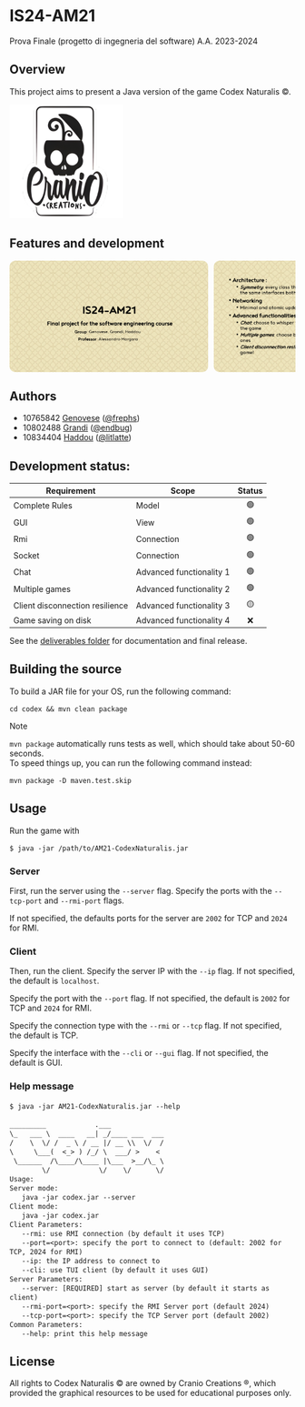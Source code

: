 # IS24-AM21
Prova Finale (progetto di ingegneria del software) A.A. 2023-2024

## Overview
 This project aims to present a Java version of the game Codex Naturalis ©. 

<img src="img/publisher.png" width="200px">
 
## Features and development
 <div style="display: flex; gap: 10px; scroll-snap-type: x mandatory; overflow-x: auto; scroll-padding: 50px 0 0 0;">
        <img style="border-radius: 10px" src="img/Presentation/Presentation-1.png" width="350px">
        <img style="border-radius: 10px" src="img/Presentation/Presentation-3.png" width="350px">
        <img style="border-radius: 10px" src="img/Presentation/Presentation-4.png" width="350px">
        <img style="border-radius: 10px" src="img/Presentation/Presentation-5.png" width="350px">
        <img style="border-radius: 10px" src="img/Presentation/Presentation-6.png" width="350px">
        <img style="border-radius: 10px" src="img/Presentation/Presentation-7.png" width="350px">  
</div>


## Authors
- 10765842 [Genovese](francesco1.genovese@mail.polimi.it) ([@frephs](https://github.com/frephs))
- 10802488 [Grandi](federico1.grandi@mail.polimi.it) ([@endbug](https://github.com/endbug))
- 10834404 [Haddou](hamza.haddou@mail.polimi.it) ([@litlatte](https://github.com/litlatte))


## Development status:

| Requirement                     | Scope                    | Status |
|---------------------------------|--------------------------|:------:|
| Complete Rules                  | Model                    |   🟢   |
| GUI                             | View                     |   🟢   |
| Rmi                             | Connection               |   🟢   |
| Socket                          | Connection               |   🟢   | 
| Chat                            | Advanced functionality 1 |   🟢   |
| Multiple games                  | Advanced functionality 2 |   🟢   |
| Client disconnection resilience | Advanced functionality 3 |   🟡   |
| Game saving on disk             | Advanced functionality 4 |   ❌    |

See the [deliverables folder](deliveries) for documentation and final release.

## Building the source

To build a JAR file for your OS, run the following command:

```
cd codex && mvn clean package
```

> [!NOTE]
> `mvn package` automatically runs tests as well, which should take about 50-60 seconds.  
>  To speed things up, you can run the following command instead:
> ```
> mvn package -D maven.test.skip
> ```

## Usage
Run the game with
```
$ java -jar /path/to/AM21-CodexNaturalis.jar
```
### Server
First, run the server using the `--server` flag. Specify the ports with the `--tcp-port` and `--rmi-port` flags.

If not specified, the defaults ports for the server are `2002` for TCP and `2024` for RMI.

### Client 
Then, run the client. Specify the server IP with the `--ip` flag. If not specified, the default is `localhost`. 

Specify the port with the `--port` flag. If not specified, the default is `2002` for TCP and `2024` for RMI.

Specify the connection type with the `--rmi` or `--tcp` flag. If not specified, the default is TCP.

Specify the interface with the `--cli` or `--gui` flag. If not specified, the default is GUI.


### Help message
```
$ java -jar AM21-CodexNaturalis.jar --help

_________            .___              
\_   ___ \  ____   __| _/____ ___  ___ 
/    \  \/ /  _ \ / __ |/ __ \\  \/  / 
\     \___(  <_> ) /_/ \  ___/ >    <  
 \______  /\____/\____ |\___  >__/\_ \ 
        \/            \/    \/      \/ 
Usage: 
Server mode: 
   java -jar codex.jar --server
Client mode: 
   java -jar codex.jar
Client Parameters: 
   --rmi: use RMI connection (by default it uses TCP)
   --port=<port>: specify the port to connect to (default: 2002 for TCP, 2024 for RMI)
   --ip: the IP address to connect to
   --cli: use TUI client (by default it uses GUI)
Server Parameters: 
   --server: [REQUIRED] start as server (by default it starts as client)
   --rmi-port=<port>: specify the RMI Server port (default 2024)
   --tcp-port=<port>: specify the TCP Server port (default 2002)
Common Parameters: 
   --help: print this help message
```


## License
All rights to Codex Naturalis © are owned by Cranio Creations ®, which provided the graphical resources to be used for educational purposes only.

